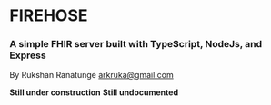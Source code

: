 # FIREHOSE
### A simple FHIR server built with TypeScript, NodeJs, and Express
By Rukshan Ranatunge <arkruka@gmail.com>

**Still under construction**
**Still undocumented**